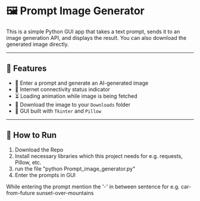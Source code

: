 # 🖼️ Prompt Image Generator

This is a simple Python GUI app that takes a text prompt, sends it to an image generation API, and displays the result. You can also download the generated image directly.

---

## 🌟 Features

- 🧠 Enter a prompt and generate an AI-generated image
- 📶 Internet connectivity status indicator
- ⏳ Loading animation while image is being fetched
- 💾 Download the image to your `Downloads` folder
- 🎨 GUI built with `Tkinter` and `Pillow`

---

## 🚀 How to Run

1. Download the Repo
2. Install necessary libraries which this project needs for e.g. requests, Pillow, etc.
3. run the file "python Prompt_image_generator.py"
4. Enter the prompts in GUI

While entering the prompt mention the '-' in between sentence
for e.g.
car-from-future
sunset-over-mountains
